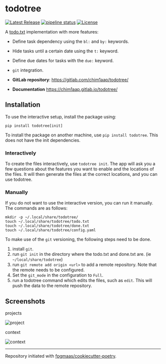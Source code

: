 # todotree

[![Latest Release](https://gitlab.com/chim1aap/todotree/-/badges/release.svg)](https://gitlab.com/chim1aap/todotree/-/releases) 
[![pipeline status](https://gitlab.com/chim1aap/todotree/badges/master/pipeline.svg)](https://gitlab.com/chim1aap/todotree/-/commits/master) 
[![License](https://img.shields.io/gitlab/license/chim1aap/todotree)](https://img.shields.io/gitlab/license/chim1aap/todotree)

A [todo.txt](http://todotxt.org/) implementation with more features:

- Define task dependency using the `bl:` and `by:` keywords.
- Hide tasks until a certain date using the `t:` keyword.
- Define due dates for tasks with the `due:` keyword.
- `git` integration.

- **GitLab repository**: <https://gitlab.com/chim1aap/todotree/>
- **Documentation** <https://chim1aap.gitlab.io/todotree/>

## Installation

To use the interactive setup, install the package using:
```shell
pip install todotree[init]
```

To install the package on another machine, use `pip install todotree`. 
This does not have the init dependencies.

### Interactively

To create the files interactively, use `todotree init`. 
The app will ask you a few questions about the features you want to enable and the locations of the files.
It will then generate the files at the correct locations, and you can use todotree.

### Manually

If you do not want to use the interactive version, you can run it manually. The commands are as follows:

```shell
mkdir -p ~/.local/share/todotree/
touch ~/.local/share/todotree/todo.txt
touch ~/.local/share/todotree/done.txt
touch ~/.local/share/todotree/config.yaml
```

To make use of the `git` versioning, the following steps need to be done.

1. install `git`.
2. run `git init` in the directory where the todo.txt and done.txt are. (ie `~/local/share/todotree`)
3. run `git remote add origin <url>` to add a remote repository. Note that the remote needs to be configured.
4. Set the `git_mode` in the configuration to `Full`.
5. run a todotree command which edits the files, such as `edit`. This will push the data to the remote repository.

## Screenshots

projects

![project](img/projecttree-example.png)

context

![context](img/contexttree-example.png)

---

Repository initiated with [fpgmaas/cookiecutter-poetry](https://github.com/fpgmaas/cookiecutter-poetry).
